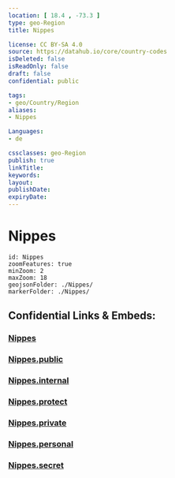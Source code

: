 ```yaml
---
location: [ 18.4 , -73.3 ] 
type: geo-Region
title: Nippes

license: CC BY-SA 4.0
source: https://datahub.io/core/country-codes
isDeleted: false
isReadOnly: false
draft: false
confidential: public

tags:
- geo/Country/Region
aliases:
- Nippes

Languages:
- de

cssclasses: geo-Region
publish: true
linkTitle: 
keywords: 
layout: 
publishDate: 
expiryDate: 
---
```


# Nippes

```leaflet
id: Nippes
zoomFeatures: true 
minZoom: 2 
maxZoom: 18
geojsonFolder: ./Nippes/
markerFolder: ./Nippes/
```


## Confidential Links & Embeds: 

### [Nippes](/_Standards/Earth/Continent/America~Caribbean/Haiti/Departments~Haiti/Nippes.md) 

### [Nippes.public](/_public/Earth/Continent/America~Caribbean/Haiti/Departments~Haiti/Nippes.public.md) 

### [Nippes.internal](/_internal/Earth/Continent/America~Caribbean/Haiti/Departments~Haiti/Nippes.internal.md) 

### [Nippes.protect](/_protect/Earth/Continent/America~Caribbean/Haiti/Departments~Haiti/Nippes.protect.md) 

### [Nippes.private](/_private/Earth/Continent/America~Caribbean/Haiti/Departments~Haiti/Nippes.private.md) 

### [Nippes.personal](/_personal/Earth/Continent/America~Caribbean/Haiti/Departments~Haiti/Nippes.personal.md) 

### [Nippes.secret](/_secret/Earth/Continent/America~Caribbean/Haiti/Departments~Haiti/Nippes.secret.md)

